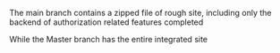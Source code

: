 The main branch contains a zipped file of rough site, including only the backend of authorization related features completed

While the Master branch has the entire integrated site
